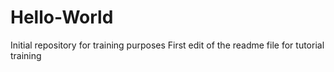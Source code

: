 # Hello-World
Initial repository for training purposes
First edit of the readme file for tutorial training
